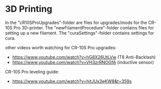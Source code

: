 # 3D Printing

In the "cR10SProUpgrades"-folder are files for upgrades/mods for the CR-10S Pro 3D-printer.
The "newFilamentProcedure"-folder contains files for setting up a new filament.
The "curaSettings"-folder contains settings for cura.

other videos worth watching for CR-10S Pro upgrades:
  * https://www.youtube.com/watch?v=hG8X26UtLVw (T8 Anti-Backlash)
  * https://www.youtube.com/watch?v=VH3zrRNOGfA (inductive sensor)

CR-10S Pro leveling guide:
 * https://www.youtube.com/watch?v=hitJUx3eKW8&t=359s
